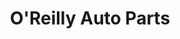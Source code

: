 ---
title: "O'Reilly Auto Parts"
url: /san-antonio/oreilly-auto-parts-south-new-braunfels-avenue/
shop: car parts
---